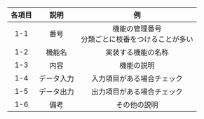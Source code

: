 |各項目|説明|例|
|:---:|:---:|:---:|
|1-1|番号|機能の管理番号<br>分類ごとに枝番をつけることが多い|1-1<br>2-1-3|
|1-2|機能名|実装する機能の名称|||
|1-3|内容|機能の説明|○○を○○する|
|1-4|データ入力|入力項目がある場合チェック||
|1-5|データ出力|出力項目がある場合チェック||
|1-6|備考|その他の説明||
